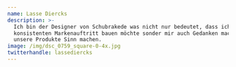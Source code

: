 ```yaml
---
name: Lasse Diercks
description: >-
  Ich bin der Designer von Schubrakede was nicht nur bedeutet, dass ich einen
  konsistenten Markenauftritt bauen möchte sonder mir auch Gedanken machen wo
  unsere Produkte Sinn machen.
image: /img/dsc_0759_square-0-4x.jpg
twitterhandle: lassediercks
---
```


